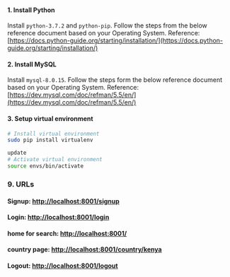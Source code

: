 

#### 1. Install Python
Install ```python-3.7.2``` and ```python-pip```. Follow the steps from the below reference document based on your Operating System.
Reference: [https://docs.python-guide.org/starting/installation/](https://docs.python-guide.org/starting/installation/)

#### 2. Install MySQL
Install ```mysql-8.0.15```. Follow the steps form the below reference document based on your Operating System.
Reference: [https://dev.mysql.com/doc/refman/5.5/en/](https://dev.mysql.com/doc/refman/5.5/en/)
#### 3. Setup virtual environment
```bash
# Install virtual environment
sudo pip install virtualenv

update
# Activate virtual environment
source envs/bin/activate
```
### 9. URLs
#### Signup: [http://localhost:8001/signup](http://localhost:8001/signup)
#### Login: [http://localhost:8001/login](http://localhost:8001/login)
#### home for search: [http://localhost:8001/](http://localhost:8001/)
#### country page: [http://localhost:8001/country/kenya](http://localhost:8001/country/kenya)
#### Logout: [http://localhost:8001/logout](http://localhost:8001/logout)

